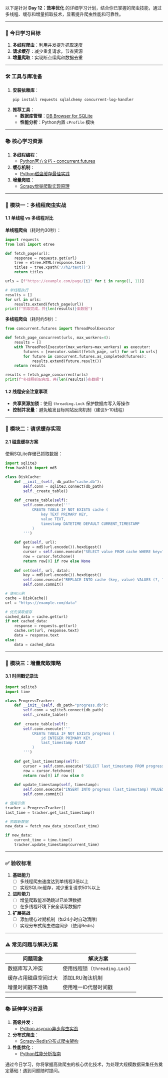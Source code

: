 以下是针对 **Day 12：效率优化** 的详细学习计划，结合你已掌握的爬虫技能，通过多线程、缓存和增量抓取技术，显著提升爬虫性能和可靠性。

---

### 📅 **今日学习目标**
1. **多线程爬虫**：利用并发提升抓取速度  
2. **请求缓存**：减少重复请求，节省资源  
3. **增量爬取**：实现断点续爬和数据去重  

---

### 🛠️ **工具与库准备**
1. **安装依赖库**：
   ```bash
   pip install requests sqlalchemy concurrent-log-handler
   ```
2. **推荐工具**：
   - **数据库管理**：[DB Browser for SQLite](https://sqlitebrowser.org/)  
   - **性能分析**：Python内置 `cProfile` 模块  

---

### 📚 **核心学习资源**
1. **多线程编程**：
   - [Python官方文档 - concurrent.futures](https://docs.python.org/3/library/concurrent.futures.html)  
2. **缓存机制**：
   - [Python磁盘缓存最佳实践](https://realpython.com/python-data-classes/#caching)  
3. **增量爬取**：
   - [Scrapy增量爬取实现原理](https://docs.scrapy.org/en/latest/topics/item-pipeline.html#duplicates-filter)  

---

### 🧩 **模块一：多线程爬虫实战**
#### **1.1 单线程 vs 多线程对比**
**单线程爬虫**（耗时约30秒）：
```python
import requests
from lxml import etree

def fetch_page(url):
    response = requests.get(url)
    tree = etree.HTML(response.text)
    titles = tree.xpath('//h2/text()')
    return titles

urls = [f"https://example.com/page/{i}" for i in range(1, 11)]

# 单线程执行
results = []
for url in urls:
    results.extend(fetch_page(url))
print(f"抓取完成，共{len(results)}条数据")
```

**多线程爬虫**（耗时约5秒）：
```python
from concurrent.futures import ThreadPoolExecutor

def fetch_page_concurrent(urls, max_workers=4):
    results = []
    with ThreadPoolExecutor(max_workers=max_workers) as executor:
        futures = [executor.submit(fetch_page, url) for url in urls]
        for future in concurrent.futures.as_completed(futures):
            results.extend(future.result())
    return results

results = fetch_page_concurrent(urls)
print(f"多线程抓取完成，共{len(results)}条数据")
```

#### **1.2 线程安全注意事项**
- **共享资源加锁**：使用 `threading.Lock` 保护数据库写入等操作  
- **控制并发量**：避免触发目标网站反爬机制（建议5-10线程）  

---

### 🧩 **模块二：请求缓存实现**
#### **2.1 磁盘缓存方案**
使用SQLite存储已抓取数据：
```python
import sqlite3
from hashlib import md5

class DiskCache:
    def __init__(self, db_path="cache.db"):
        self.conn = sqlite3.connect(db_path)
        self._create_table()
    
    def _create_table(self):
        self.conn.execute('''
            CREATE TABLE IF NOT EXISTS cache (
                key TEXT PRIMARY KEY,
                value TEXT,
                timestamp DATETIME DEFAULT CURRENT_TIMESTAMP
            )
        ''')
    
    def get(self, url):
        key = md5(url.encode()).hexdigest()
        cursor = self.conn.execute("SELECT value FROM cache WHERE key=?", (key,))
        row = cursor.fetchone()
        return row[0] if row else None
    
    def set(self, url, data):
        key = md5(url.encode()).hexdigest()
        self.conn.execute("REPLACE INTO cache (key, value) VALUES (?, ?)", (key, data))
        self.conn.commit()

# 使用示例
cache = DiskCache()
url = "https://example.com/data"

# 优先读取缓存
cached_data = cache.get(url)
if not cached_data:
    response = requests.get(url)
    cache.set(url, response.text)
    data = response.text
else:
    data = cached_data
```

---

### 🧩 **模块三：增量爬取策略**
#### **3.1 时间戳记录法**
```python
import sqlite3
import time

class ProgressTracker:
    def __init__(self, db_path="progress.db"):
        self.conn = sqlite3.connect(db_path)
        self._create_table()
    
    def _create_table(self):
        self.conn.execute('''
            CREATE TABLE IF NOT EXISTS progress (
                id INTEGER PRIMARY KEY,
                last_timestamp FLOAT
            )
        ''')
    
    def get_last_timestamp(self):
        cursor = self.conn.execute("SELECT last_timestamp FROM progress ORDER BY id DESC LIMIT 1")
        row = cursor.fetchone()
        return row[0] if row else 0
    
    def update_timestamp(self, timestamp):
        self.conn.execute("INSERT INTO progress (last_timestamp) VALUES (?)", (timestamp,))
        self.conn.commit()

# 使用示例
tracker = ProgressTracker()
last_time = tracker.get_last_timestamp()

# 抓取新数据
new_data = fetch_new_data_since(last_time)

if new_data:
    current_time = time.time()
    tracker.update_timestamp(current_time)
```

---

### ✅ **验收标准**
1. **基础能力**  
   - [ ] 多线程爬虫速度达到单线程3倍以上  
   - [ ] 实现SQLite缓存，减少重复请求50%以上  

2. **进阶能力**  
   - [ ] 增量爬取能准确跳过已处理数据  
   - [ ] 在多线程环境下安全读写数据库  

3. **扩展挑战**  
   - [ ] 添加缓存过期机制（如24小时自动清除）  
   - [ ] 实现分布式爬虫进度同步（使用Redis）  

---

### ⚠️ **常见问题与解决方案**
| 问题现象                  | 解决方案                          |
|--------------------------|---------------------------------|
| 数据库写入冲突           | 使用线程锁（`threading.Lock`）     |
| 缓存占用磁盘空间过大     | 添加LRU淘汰机制                  |
| 增量时间戳不准确         | 使用唯一ID代替时间戳             |

---

### 📚 **延伸学习资源**
1. **高级并发**：
   - [Python asyncio异步爬虫实战](https://realpython.com/async-io-python/)  
2. **分布式爬虫**：
   - [Scrapy-Redis分布式爬虫架构](https://github.com/rmax/scrapy-redis)  
3. **性能优化**：
   - [Python性能分析指南](https://docs.python.org/3/library/profile.html)  

通过今日学习，你将掌握高效爬虫的核心优化技术，为处理大规模数据采集任务奠定基础！遇到问题随时提问。